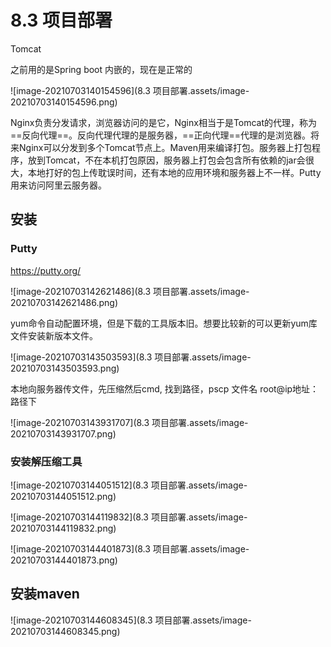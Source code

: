 # 8.3 项目部署

Tomcat 

之前用的是Spring boot 内嵌的，现在是正常的

![image-20210703140154596](8.3 项目部署.assets/image-20210703140154596.png)

Nginx负责分发请求，浏览器访问的是它，Nginx相当于是Tomcat的代理，称为==反向代理==。反向代理代理的是服务器，==正向代理==代理的是浏览器。将来Nginx可以分发到多个Tomcat节点上。Maven用来编译打包。服务器上打包程序，放到Tomcat，不在本机打包原因，服务器上打包会包含所有依赖的jar会很大，本地打好的包上传耽误时间，还有本地的应用环境和服务器上不一样。Putty用来访问阿里云服务器。 

## 安装

### Putty 

https://putty.org/

![image-20210703142621486](8.3 项目部署.assets/image-20210703142621486.png)

yum命令自动配置环境，但是下载的工具版本旧。想要比较新的可以更新yum库文件安装新版本文件。

![image-20210703143503593](8.3 项目部署.assets/image-20210703143503593.png)

本地向服务器传文件，先压缩然后cmd, 找到路径，pscp 文件名 root@ip地址：路径下

 ![image-20210703143931707](8.3 项目部署.assets/image-20210703143931707.png)

### 安装解压缩工具

![image-20210703144051512](8.3 项目部署.assets/image-20210703144051512.png)

![image-20210703144119832](8.3 项目部署.assets/image-20210703144119832.png)

![image-20210703144401873](8.3 项目部署.assets/image-20210703144401873.png)

## 安装maven

![image-20210703144608345](8.3 项目部署.assets/image-20210703144608345.png)

